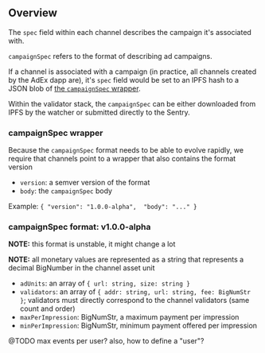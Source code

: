 ## Overview

The `spec` field within each channel describes the campaign it's associated with.

`campaignSpec` refers to the format of describing ad campaigns.

If a channel is associated with a campaign (in practice, all channels created by the AdEx dapp are), it's `spec` field would be set to an IPFS hash to a JSON blob of [the `campaignSpec` wrapper](#campaignSpec-wrapper).

Within the validator stack, the `campaignSpec` can be either downloaded from IPFS by the watcher or submitted directly to the Sentry.

### campaignSpec wrapper

Because the `campaignSpec` format needs to be able to evolve rapidly, we require that channels point to a wrapper that also contains the format version

* `version`: a semver version of the format
* `body`: the `campaignSpec` body

Example: `{ "version": "1.0.0-alpha",  "body": "..." }`

### campaignSpec format: v1.0.0-alpha

**NOTE:** this format is unstable, it might change a lot

**NOTE:** all monetary values are represented as a string that represents a decimal BigNumber in the channel asset unit

* `adUnits`: an array of `{ url: string, size: string }`
* `validators`: an array of `{ addr: string, url: string, fee: BigNumStr }`; validators must directly correspond to the channel validators (same count and order)
* `maxPerImpression`: BigNumStr, a maximum payment per impression
* `minPerImpression`: BigNumStr, minimum payment offered per impression

@TODO max events per user? also, how to define a "user"?
